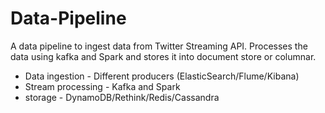 # Data-Pipeline
A data pipeline to ingest data from Twitter Streaming API. Processes the data using kafka and Spark and stores it into document store or columnar.

* Data ingestion - Different producers (ElasticSearch/Flume/Kibana)
* Stream processing - Kafka and Spark
* storage - DynamoDB/Rethink/Redis/Cassandra

